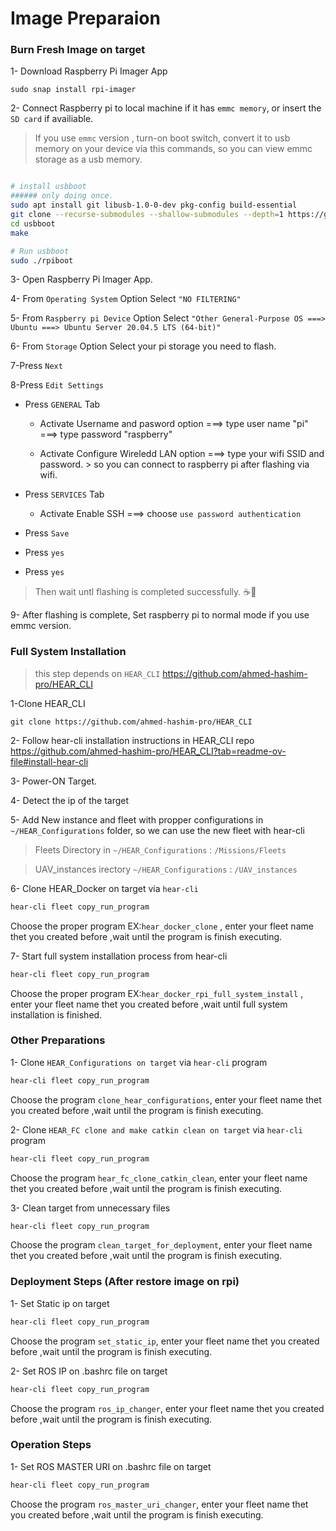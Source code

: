 

# Image Preparaion

### Burn Fresh Image on target
1- Download Raspberry Pi Imager App 
```
sudo snap install rpi-imager
```



2- Connect Raspberry pi to local machine if it has `emmc memory`, or insert the `SD card` if availiable.

> If you use `emmc` version , turn-on boot switch,
convert it to usb memory on your device via this commands, so you can view emmc storage as a usb memory.
```bash

# install usbboot
###### only doing once.
sudo apt install git libusb-1.0-0-dev pkg-config build-essential
git clone --recurse-submodules --shallow-submodules --depth=1 https://github.com/raspberrypi/usbboot
cd usbboot
make

# Run usbboot
sudo ./rpiboot
```

3- Open Raspberry Pi Imager App.

4- From `Operating System` Option Select `"NO FILTERING"`

5- From `Raspberry pi Device` Option Select `"Other General-Purpose OS ===> Ubuntu ===> Ubuntu Server 20.04.5 LTS (64-bit)"`

6- From `Storage` Option Select your pi storage you need to flash.

7-Press `Next`

8-Press `Edit Settings`
- Press `GENERAL` Tab
  - Activate Username and pasword option ===> type user name "pi" ===> type password "raspberry"

  - Activate Configure Wireledd LAN option ===> type your wifi SSID and password. > so you can connect to raspberry pi after flashing via wifi.
- Press `SERVICES` Tab
  - Activate Enable SSH ===> choose `use password authentication`

- Press `Save`
- Press `yes`
- Press `yes`

> Then wait untl flashing is completed successfully. ☕🍪

9- After flashing is complete, Set raspberry pi to normal mode if you use emmc version.

### Full System Installation

> this step depends on `HEAR_CLI` https://github.com/ahmed-hashim-pro/HEAR_CLI

1-Clone HEAR_CLI
```
git clone https://github.com/ahmed-hashim-pro/HEAR_CLI
```

2- Follow hear-cli installation instructions in HEAR_CLI repo  https://github.com/ahmed-hashim-pro/HEAR_CLI?tab=readme-ov-file#install-hear-cli


3- Power-ON Target.

4- Detect the ip of the target

5- Add New instance and fleet with propper configurations in `~/HEAR_Configurations` folder, so we can use the new fleet with hear-cli  

> Fleets Directory in  `~/HEAR_Configurations` : `/Missions/Fleets`

> UAV_instances irectory `~/HEAR_Configurations` :  `/UAV_instances`


6- Clone HEAR_Docker on target via `hear-cli`

```bash
hear-cli fleet copy_run_program
```
Choose the proper program EX:`hear_docker_clone` , enter your fleet name thet you created before ,wait until the program is finish executing.


7- Start full system installation process from hear-cli

```bash
hear-cli fleet copy_run_program
```

Choose the proper program EX:`hear_docker_rpi_full_system_install` , enter your fleet name thet you created before ,wait until full system installation is finished.



### Other Preparations

1- Clone `HEAR_Configurations on target` via `hear-cli` program

```bash
hear-cli fleet copy_run_program
```

Choose the program `clone_hear_configurations`, enter your fleet name thet you created before ,wait until the program is finish executing.

2- Clone `HEAR_FC clone and make catkin clean on target` via `hear-cli` program

```bash
hear-cli fleet copy_run_program
```

Choose the program `hear_fc_clone_catkin_clean`, enter your fleet name thet you created before ,wait until the program is finish executing.

3- Clean target from unnecessary files

```bash
hear-cli fleet copy_run_program
```

Choose the program `clean_target_for_deployment`, enter your fleet name thet you created before ,wait until the program is finish executing.




### Deployment Steps (After restore image on rpi)

1- Set Static ip on target


```bash
hear-cli fleet copy_run_program
```

Choose the program `set_static_ip`, enter your fleet name thet you created before ,wait until the program is finish executing.


2- Set ROS IP on .bashrc file on target


```bash
hear-cli fleet copy_run_program
```

Choose the program `ros_ip_changer`, enter your fleet name thet you created before ,wait until the program is finish executing.


### Operation Steps

1- Set ROS MASTER URI on .bashrc file on target


```bash
hear-cli fleet copy_run_program
```

Choose the program `ros_master_uri_changer`, enter your fleet name thet you created before ,wait until the program is finish executing.
